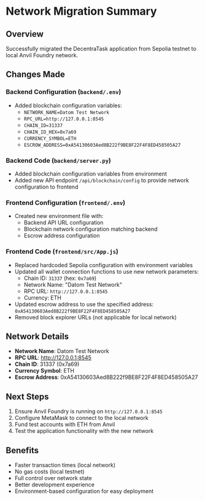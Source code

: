 # Network Migration Summary

## Overview
Successfully migrated the DecentraTask application from Sepolia testnet to local Anvil Foundry network.

## Changes Made

### Backend Configuration (`backend/.env`)
- Added blockchain configuration variables:
  - `NETWORK_NAME=Datom Test Network`
  - `RPC_URL=http://127.0.0.1:8545`
  - `CHAIN_ID=31337`
  - `CHAIN_ID_HEX=0x7a69`
  - `CURRENCY_SYMBOL=ETH`
  - `ESCROW_ADDRESS=0xA54130603Aed8B222f9BE8F22F4F8ED458505A27`

### Backend Code (`backend/server.py`)
- Added blockchain configuration variables from environment
- Added new API endpoint `/api/blockchain/config` to provide network configuration to frontend

### Frontend Configuration (`frontend/.env`)
- Created new environment file with:
  - Backend API URL configuration
  - Blockchain network configuration matching backend
  - Escrow address configuration

### Frontend Code (`frontend/src/App.js`)
- Replaced hardcoded Sepolia configuration with environment variables
- Updated all wallet connection functions to use new network parameters:
  - Chain ID: `31337` (hex: `0x7a69`)
  - Network Name: "Datom Test Network"
  - RPC URL: `http://127.0.0.1:8545`
  - Currency: ETH
- Updated escrow address to use the specified address: `0xA54130603Aed8B222f9BE8F22F4F8ED458505A27`
- Removed block explorer URLs (not applicable for local network)

## Network Details
- **Network Name**: Datom Test Network
- **RPC URL**: http://127.0.0.1:8545
- **Chain ID**: 31337 (0x7a69)
- **Currency Symbol**: ETH
- **Escrow Address**: 0xA54130603Aed8B222f9BE8F22F4F8ED458505A27

## Next Steps
1. Ensure Anvil Foundry is running on `http://127.0.0.1:8545`
2. Configure MetaMask to connect to the local network
3. Fund test accounts with ETH from Anvil
4. Test the application functionality with the new network

## Benefits
- Faster transaction times (local network)
- No gas costs (local testnet)
- Full control over network state
- Better development experience
- Environment-based configuration for easy deployment